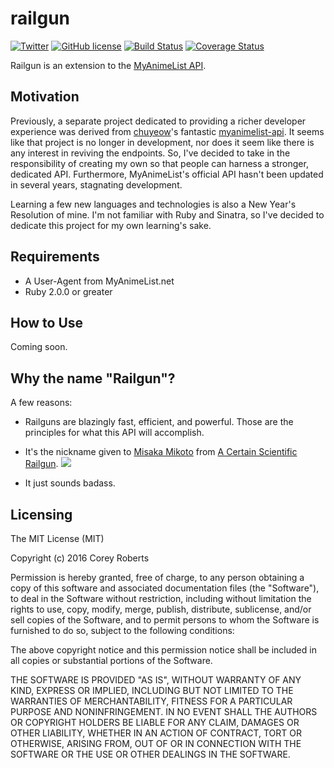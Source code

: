 railgun
=======

[![Twitter](https://img.shields.io/badge/contact-%40spacepyro-00aced.svg)](https://twitter.com/spacepyro)
[![GitHub license](https://img.shields.io/github/license/mashape/apistatus.svg)](http://choosealicense.com/licenses/mit/)
[![Build Status](https://travis-ci.org/croberts22/railgun.svg?branch=master)](https://travis-ci.org/croberts22/railgun)
[![Coverage Status](https://coveralls.io/repos/github/croberts22/railgun/badge.svg?branch=master)](https://coveralls.io/github/croberts22/railgun?branch=master)

Railgun is an extension to the [MyAnimeList API](http://myanimelist.net/modules.php?go=api). 

## Motivation

Previously, a separate project dedicated to providing a richer developer experience was derived from [chuyeow](https://github.com/chuyeow)'s fantastic [myanimelist-api](https://github.com/chuyeow/myanimelist-api). It seems like that project is no longer in development, nor does it seem like there is any interest in reviving the endpoints. So, I've decided to take in the responsibility of creating my own so that people can harness a stronger, dedicated API. Furthermore, MyAnimeList's official API hasn't been updated in several years, stagnating development.

Learning a few new languages and technologies is also a New Year's Resolution of mine. I'm not familiar with Ruby and Sinatra, so I've decided to dedicate this project for my own learning's sake.

## Requirements

- A User-Agent from MyAnimeList.net
- Ruby 2.0.0 or greater

## How to Use

Coming soon.

## Why the name "Railgun"?

A few reasons:

- Railguns are blazingly fast, efficient, and powerful. Those are the principles for what this API will accomplish.

- It's the nickname given to [Misaka Mikoto](http://myanimelist.net/character/13701/Mikoto_Misaka) from [A Certain Scientific Railgun](http://myanimelist.net/anime/6213/Toaru_Kagaku_no_Railgun). 
![](http://i.imgur.com/74Zdsnu.png)

- It just sounds badass.

## Licensing

The MIT License (MIT)

Copyright (c) 2016 Corey Roberts

Permission is hereby granted, free of charge, to any person obtaining a copy
of this software and associated documentation files (the "Software"), to deal
in the Software without restriction, including without limitation the rights
to use, copy, modify, merge, publish, distribute, sublicense, and/or sell
copies of the Software, and to permit persons to whom the Software is
furnished to do so, subject to the following conditions:

The above copyright notice and this permission notice shall be included in all
copies or substantial portions of the Software.

THE SOFTWARE IS PROVIDED "AS IS", WITHOUT WARRANTY OF ANY KIND, EXPRESS OR
IMPLIED, INCLUDING BUT NOT LIMITED TO THE WARRANTIES OF MERCHANTABILITY,
FITNESS FOR A PARTICULAR PURPOSE AND NONINFRINGEMENT. IN NO EVENT SHALL THE
AUTHORS OR COPYRIGHT HOLDERS BE LIABLE FOR ANY CLAIM, DAMAGES OR OTHER
LIABILITY, WHETHER IN AN ACTION OF CONTRACT, TORT OR OTHERWISE, ARISING FROM,
OUT OF OR IN CONNECTION WITH THE SOFTWARE OR THE USE OR OTHER DEALINGS IN THE
SOFTWARE.
